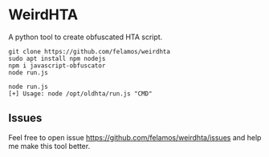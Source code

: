 # WeirdHTA


A python tool to create obfuscated HTA script.

```
git clone https://github.com/felamos/weirdhta
sudo apt install npm nodejs
npm i javascript-obfuscator
node run.js
```

```
node run.js 
[+] Usage: node /opt/oldhta/run.js "CMD"
```

## Issues
Feel free to open issue https://github.com/felamos/weirdhta/issues and help me make this tool better.
